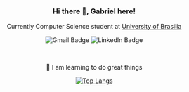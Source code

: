 <h3 align="center">Hi there 👋, Gabriel here!</h3>
<p align="center">Currently Computer Science student at <a href="https://cic.unb.br">University of Brasilia</a></p>

<p align="center">
  <img alt="Gmail Badge" src="https://img.shields.io/badge/-gabrielftnl21@gmail.com-c14438?style=social&logo=Gmail&logoColor=red&link=mailto:gabrielftnl21@gmail.com">
  <img alt="LinkedIn Badge" src="https://img.shields.io/badge/-LinkedIn-blue?style=social&logo=Linkedin&logoColor=blue&link=https://www.linkedin.com/in/gabriel-fontenele/">
</p><br/>

<p align="center">
🌱 I am learning to do great things
</p>

<div align="center">
  
  [![Top Langs](https://github-readme-stats.vercel.app/api/top-langs/?username=ngSylar&theme=gruvbox&layout=compact&langs_count=10)](https://github.com/anuraghazra/github-readme-stats)

</div>

<!--
**ngsylar/ngSylar** is a ✨ _special_ ✨ repository because its `README.md` (this file) appears on your GitHub profile.

Here are some ideas to get you started:

- 🔭 I’m currently working on ...
- 🌱 I’m currently learning ...
- 👯 I’m looking to collaborate on ...
- 🤔 I’m looking for help with ...
- 💬 Ask me about ...
- 📫 How to reach me: ...
- 😄 Pronouns: ...
- ⚡ Fun fact: ...
-->
